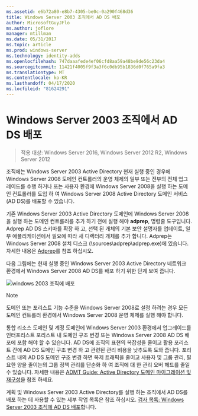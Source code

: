 ```yaml
---
ms.assetid: e6b72a80-e8b7-4305-be0c-0a290f468d36
title: Windows Server 2003 조직에서 AD DS 배포
author: MicrosoftGuyJFlo
ms.author: joflore
manager: mtillman
ms.date: 05/31/2017
ms.topic: article
ms.prod: windows-server
ms.technology: identity-adds
ms.openlocfilehash: 747daaafede4ef06cfd8aa59a48be9de56c23da4
ms.sourcegitcommit: 11421f4005f9f3a3f6c0db95b1836d0f765a9fa3
ms.translationtype: MT
ms.contentlocale: ko-KR
ms.lasthandoff: 04/17/2020
ms.locfileid: "81624291"
---
```

# <a name="deploying-ad-ds-in-a-windows-server-2003-organization"></a>Windows Server 2003 조직에서 AD DS 배포

> 적용 대상: Windows Server 2016, Windows Server 2012 R2, Windows Server 2012

조직에는 Windows Server 2003 Active Directory 현재 실행 중인 경우에 Windows Server 2008 도메인 컨트롤러의 운영 체제의 일부 또는 전부의 전체 업그레이드를 수행 하거나 또는 사용자 환경에 Windows Server 2008을 실행 하는 도메인 컨트롤러를 도입 하 여 Windows Server 2008 Active Directory 도메인 서비스 (AD DS)를 배포할 수 있습니다.

기존 Windows Server 2003 Active Directory 도메인에 Windows Server 2008을 실행 하는 도메인 컨트롤러를 추가 하기 전에 실행 해야 **adprep**, 명령줄 도구입니다. Adprep AD DS 스키마를 확장 하 고, 선택 된 개체의 기본 보안 설명자를 업데이트, 일부 애플리케이션에서 필요에 따라 새 디렉터리 개체를 추가 합니다. Adprep는 Windows Server 2008 설치 디스크 (\sources\adprep\adprep.exe)에 있습니다. 자세한 내용은 [Adprep](https://docs.microsoft.com/previous-versions/windows/it-pro/windows-server-2012-R2-and-2012/cc731728(v=ws.11))를 참조 하십시오.

다음 그림에는 현재 실행 중인 Windows Server 2003 Active Directory 네트워크 환경에서 Windows Server 2008 AD DS를 배포 하기 위한 단계 보여 줍니다.

![windows 2003 조직에 배포](media/Deploying-AD-DS-in-a-Windows-Server-2003-Organization/900c4eee-1119-4a9a-9310-755597428b71.gif)

> [!NOTE]
> 도메인 또는 포리스트 기능 수준을 Windows Server 2008로 설정 하려는 경우 모든 도메인 컨트롤러 환경에서 Windows Server 2008 운영 체제를 실행 해야 합니다.

통합 리소스 도메인 및 계정 도메인에 Windows Server 2003 환경에서 업그레이드를 인터포리스트 포리스트 내 도메인 구조 변경 또는 Windows Server 2008 AD DS 배포에 포함 해야 할 수 있습니다. AD DS에 조직의 표현의 복잡성을 줄이고 활용 포리스트 간에 AD DS 도메인 구조 변경 하 고 관련된 관리 비용을 낮추도록 도와 줍니다. 포리스트 내의 AD DS 도메인 구조 변경 하면 복제 트래픽을 줄이고 사용자 및 그룹 관리, 필요한 양을 줄이는의 그룹 정책 관리를 단순화 하 여 조직에 대 한 관리 오버 헤드를 줄일 수 있습니다. 자세한 내용은 [ADMT Guide: Active Directory 도메인 마이그레이션 및 재구성](https://docs.microsoft.com/previous-versions/windows/it-pro/windows-server-2008-R2-and-2008/cc974332(v=ws.10))을 참조 하세요.

계획 및 Windows Server 2003 Active Directory를 실행 하는 조직에서 AD DS를 배포 하는 데 사용할 수 있는 세부 작업 목록은 참조 하십시오. [검사 목록: Windows Server 2003 조직에 AD DS 배포](https://docs.microsoft.com/previous-versions/windows/it-pro/windows-server-2008-R2-and-2008/cc771407(v=ws.10))합니다.

